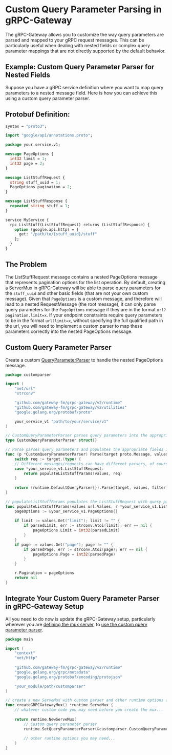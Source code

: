 # Custom Query Parameter Parsing in gRPC-Gateway
The gRPC-Gateway allows you to customize the way query parameters are parsed and mapped to your gRPC request messages. This can be particularly useful when dealing with nested fields or complex query parameter mappings that are not directly supported by the default behavior.

## Example: Custom Query Parameter Parser for Nested Fields
Suppose you have a gRPC service definition where you want to map query parameters to a nested message field. Here is how you can achieve this using a custom query parameter parser.

## Protobuf Definition:
```protobuf
syntax = "proto3";

import "google/api/annotations.proto";

package your.service.v1;

message PageOptions {
  int32 limit = 1;
  int32 page = 2;
}

message ListStuffRequest {
  string stuff_uuid = 1;
  PageOptions pagination = 2;
}

message ListStuffResponse {
  repeated string stuff = 1;
}

service MyService {
  rpc ListStuff(ListStuffRequest) returns (ListStuffResponse) {
    option (google.api.http) = {
      get: "/path/to/{stuff_uuid}/stuff"
    };
  }
}
```

## The Problem
The ListStuffRequest message contains a nested PageOptions message that represents pagination options for the list operation. By default, creating a ServerMux in gRPC-Gateway will be able to parse query parameters for the `stuff_uuid` and other basic fields (that are not your own custom message). Given that `PageOptions` is a custom message, and therefore will lead to a nested RequestMessage (the root message), it can only parse query parameters for the `PageOptions` message if they are in the format `url?pagination.limit=x`. If your endpoint constraints require query parameters to be in the format `url?limit=x`, without specifying the full qualified path in the url, you will need to implement a custom parser to map these parameters correctly into the nested PageOptions message.

## Custom Query Parameter Parser

Create a custom [QueryParameterParser](https://github.com/grpc-ecosystem/grpc-gateway/blob/main/runtime/query.go#L30) to handle the nested PageOptions message.
```go
package customparser

import (
	"net/url"
	"strconv"

	"github.com/gateway-fm/grpc-gateway/v2/runtime"
	"github.com/gateway-fm/grpc-gateway/v2/utilities"
	"google.golang.org/protobuf/proto"

	your_service_v1 "path/to/your/service/v1"
)

// CustomQueryParameterParser parses query parameters into the appropriate gRPC message fields.
type CustomQueryParameterParser struct{}

// Parse parses query parameters and populates the appropriate fields in the gRPC request message.
func (p *CustomQueryParameterParser) Parse(target proto.Message, values url.Values, filter *utilities.DoubleArray) error {
	switch req := target.(type) {
	// Different messages/requests can have different parsers, of course
	case *your_service_v1.ListStuffRequest:
		return populateListStuffParams(values, req)
	}
	
	return (runtime.DefaultQueryParser{}).Parse(target, values, filter)
}

// populateListStuffParams populates the ListStuffRequest with query parameters.
func populateListStuffParams(values url.Values, r *your_service_v1.ListStuffRequest) error {
	pageOptions := &your_service_v1.PageOptions{}
	
	if limit := values.Get("limit"); limit != "" {
		if parsedLimit, err := strconv.Atoi(limit); err == nil {
			pageOptions.Limit = int32(parsedLimit)
		}
	}
	if page := values.Get("page"); page != "" {
		if parsedPage, err := strconv.Atoi(page); err == nil {
			pageOptions.Page = int32(parsedPage)
		}
	}

	r.Pagination = pageOptions
	return nil
}
```
## Integrate Your Custom Query Parameter Parser in gRPC-Gateway Setup

All you need to do now is update the gRPC-Gateway setup, particularly wherever you are [defining the mux server](https://github.com/grpc-ecosystem/grpc-gateway/blob/main/runtime/mux.go#L293), to [use the custom query parameter parser](https://github.com/grpc-ecosystem/grpc-gateway/blob/main/runtime/mux.go#L110).
```go
package main

import (
	"context"
	"net/http"
	
	"github.com/gateway-fm/grpc-gateway/v2/runtime"
	"google.golang.org/grpc/metadata"
	"google.golang.org/protobuf/encoding/protojson"

	"your_module/path/customparser"
)

// create a new ServeMux with custom parser and other runtime options as needed
func createGRPCGatewayMux() *runtime.ServeMux {
	// whatever custom code you may need before you create the mux...
	
	return runtime.NewServeMux(
		// Custom query parameter parser
		runtime.SetQueryParameterParser(&customparser.CustomQueryParameterParser{}),
		
		// other runtime options you may need...
	)
}
```